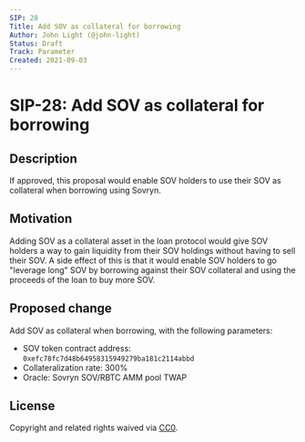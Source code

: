 ```yaml
---
SIP: 28
Title: Add SOV as collateral for borrowing
Author: John Light (@john-light)
Status: Draft
Track: Parameter
Created: 2021-09-03
---
```


# SIP-28: Add SOV as collateral for borrowing

## Description

If approved, this proposal would enable SOV holders to use their SOV as collateral when borrowing using Sovryn.

## Motivation

Adding SOV as a collateral asset in the loan protocol would give SOV holders a way to gain liquidity from their SOV holdings without having to sell their SOV. A side effect of this is that it would enable SOV holders to go "leverage long" SOV by borrowing against their SOV collateral and using the proceeds of the loan to buy more SOV.

## Proposed change

Add SOV as collateral when borrowing, with the following parameters:
- SOV token contract address: `0xefc78fc7d48b64958315949279ba181c2114abbd`  
- Collateralization rate: 300%  
- Oracle: Sovryn SOV/RBTC AMM pool TWAP  

## License
Copyright and related rights waived via [CC0](https://creativecommons.org/publicdomain/zero/1.0/).
